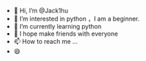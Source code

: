 - 👋 Hi, I’m @Jack1hu
- 👀 I’m interested in python ，I am a beginner.
- 🌱 I’m currently learning python
- 💞️ I hope make friends with everyone
- 📫 How to reach me ...
- 😄

<!---
Jack1hu/Jack1hu is a ✨ special ✨ repository because its `README.md` (this file) appears on your GitHub profile.
You can click the Preview link to take a look at your changes.
--->
